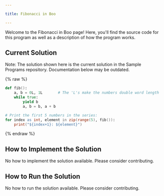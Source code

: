 ```yaml
---

title: Fibonacci in Boo

---
```


Welcome to the Fibonacci in Boo page! Here, you'll find the source code for this program as well as a description of how the program works.

## Current Solution

Note: The solution shown here is the current solution in the Sample Programs repository. Documentation below may be outdated.

{% raw %}

```Boo
def fib():
    a, b = 0L, 1L       # The 'L's make the numbers double word length (typically 64 bits)
    while true:
        yield b
        a, b = b, a + b

# Print the first 5 numbers in the series:
for index as int, element in zip(range(5), fib()):
    print("${index+1}: ${element}")

```

{% endraw %}

## How to Implement the Solution

No how to implement the solution available. Please consider contributing.

## How to Run the Solution

No how to run the solution available. Please consider contributing.